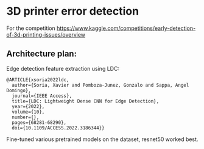 # 3D printer error detection

For the competition https://www.kaggle.com/competitions/early-detection-of-3d-printing-issues/overview

## Architecture plan:

Edge detection feature extraction using LDC:
```
@ARTICLE{xsoria2022ldc,
  author={Soria, Xavier and Pomboza-Junez, Gonzalo and Sappa, Angel Domingo},
  journal={IEEE Access}, 
  title={LDC: Lightweight Dense CNN for Edge Detection}, 
  year={2022},
  volume={10},
  number={},
  pages={68281-68290},
  doi={10.1109/ACCESS.2022.3186344}}
```
Fine-tuned various pretrained models on the dataset, resnet50 worked best. 
